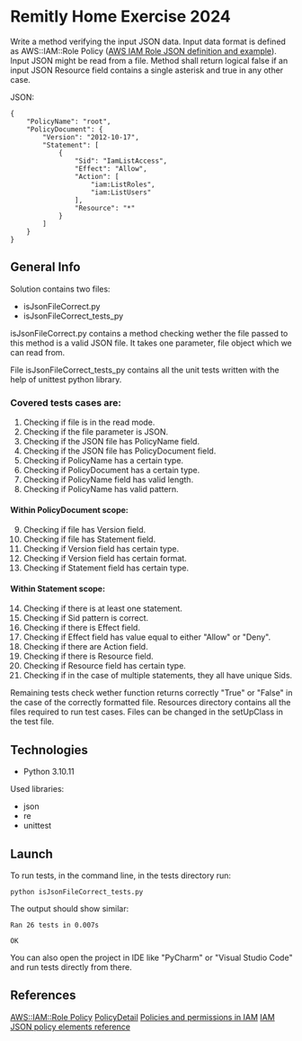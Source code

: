 
# Remitly Home Exercise 2024

Write a method verifying the input JSON data. Input data format is defined as AWS::IAM::Role Policy ([AWS IAM Role JSON definition and example](https://docs.aws.amazon.com/AWSCloudFormation/latest/UserGuide/aws-properties-iam-role-policy.html)). Input JSON might be read from a file. Method shall return logical false if an input JSON Resource field contains a single asterisk and true in any other case.

JSON:

```
{
    "PolicyName": "root",
    "PolicyDocument": {
        "Version": "2012-10-17",
        "Statement": [
            {
                "Sid": "IamListAccess",
                "Effect": "Allow",
                "Action": [
                    "iam:ListRoles",
                    "iam:ListUsers"
                ],
                "Resource": "*"
            }
        ]
    }
}
```


## General Info

Solution contains two files:

* isJsonFileCorrect.py
* isJsonFileCorrect_tests_py

isJsonFileCorrect.py contains a method checking wether the file passed to this method is a valid JSON file.
It takes one parameter, file object which we can read from.

File isJsonFileCorrect_tests_py contains all the unit tests written with the help of unittest python library.

### Covered tests cases are:

1. Checking if file is in the read mode.
2. Checking if the file parameter is JSON.
3. Checking if the JSON file has PolicyName field.
4. Checking if the JSON file has PolicyDocument field.
5. Checking if PolicyName has a certain type.
6. Checking if PolicyDocument has a certain type.
7. Checking if PolicyName field has valid length.
8. Checking if PolicyName has valid pattern.


#### Within PolicyDocument scope:

9. Checking if file has Version field.
10. Checking if file has Statement field.
11. Checking if Version field has certain type.
12. Checking if Version field has certain format.
13. Checking if Statement field has certain type.

#### Within Statement scope:

14. Checking if there is at least one statement.
15. Checking if Sid pattern is correct. 
16. Checking if there is Effect field.
17. Checking if Effect field has value equal to either "Allow" or "Deny".
18. Checking if there are Action field.
19. Checking if there is Resource field.
20. Checking if Resource field has certain type.
21. Checking if in the case of multiple statements, they all have unique Sids.

Remaining tests check wether function returns correctly "True" or "False" in the case of the correctly formatted file.
Resources directory contains all the files required to run test cases. Files can be changed in the setUpClass in the test file.

## Technologies

* Python 3.10.11

Used libraries:

* json 
* re
* unittest
## Launch

To run tests, in the command line, in the tests directory run:

```
python isJsonFileCorrect_tests.py
```

The output should show similar:

```
Ran 26 tests in 0.007s

OK
```

You can also open the project in IDE like "PyCharm" or "Visual Studio Code" and run tests directly from there.

## References
[AWS::IAM::Role Policy](https://docs.aws.amazon.com/AWSCloudFormation/latest/UserGuide/aws-properties-iam-role-policy.html)
[PolicyDetail](https://docs.aws.amazon.com/IAM/latest/APIReference/API_PolicyDetail.html)
[Policies and permissions in IAM](https://docs.aws.amazon.com/IAM/latest/UserGuide/access_policies.html#access_policies-json)
[IAM JSON policy elements reference](https://docs.aws.amazon.com/IAM/latest/UserGuide/reference_policies_elements.html)

